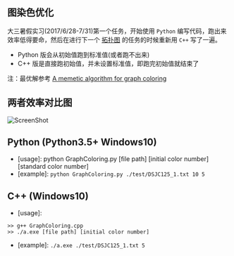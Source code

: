 ## 图染色优化
大三暑假实习(2017/6/28-7/31)第一个任务，开始使用 `Python` 编写代码，跑出来效率低得要命，然后在进行下一个 [拓扑图](https://github.com/LewisTian/Topology) 的任务的时候重新用 `C++` 写了一遍。
- Python 版会从初始值跑到标准值(或者跑不出来)
- C++ 版是直接跑初始值，并未设置标准值，即跑完初始值就结束了

注：最优解参考 [A memetic algorithm for graph coloring](http://www.sciencedirect.com/science/article/pii/S0377221709005177)

## 两者效率对比图
![ScreenShot](https://i.loli.net/2017/09/20/59c233b37e7c8.png "Contrast")

## Python (Python3.5+ Windows10)
- [usage]: python GraphColoring.py [file path] [initial color number] [standard color number]
- [example]: `python GraphColoring.py ./test/DSJC125_1.txt 10 5`

## C++ (Windows10)
- [usage]: 
```
>> g++ GraphColoring.cpp
>> ./a.exe [file path] [initial color number]
```
- [example]: `./a.exe ./test/DSJC125_1.txt 5`
